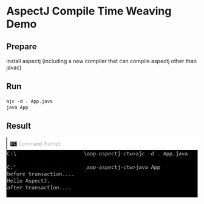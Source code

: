 # AspectJ Compile Time Weaving Demo
## Prepare
install aspectj (including a new compiler that can compile aspectj other than javac)
## Run
```
ajc -d . App.java
java App
```
## Result
![result](run.PNG)